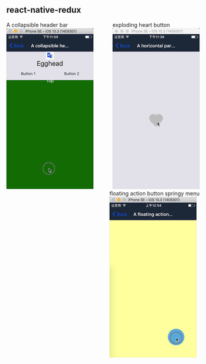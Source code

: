 ## react-native-redux

<div style="margin:0,padding:0px;float:left">
	<div>A collapsible header bar</div>
	<img src="./Examples/CollapsibleHeaderBar.gif">
</div>

<div style="margin:0,padding:0px;float:right">
	<div>exploding heart button</div>
	<img src="./Examples/ExplodingHeartButton.gif">
</div>

<div style="margin:0,padding:0px;float:right">
    <div>floating action button springy menu</div>
    <img src="./Examples/FloatingButton.gif">
</div>

